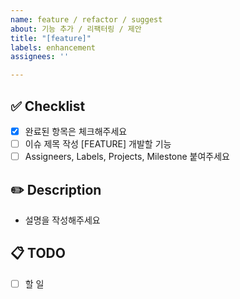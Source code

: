 ```yaml
---
name: feature / refactor / suggest
about: 기능 추가 / 리팩터링 / 제안
title: "[feature]"
labels: enhancement
assignees: ''

---
```


## ✅ Checklist
- [x] 완료된 항목은 체크해주세요
- [ ] 이슈 제목 작성 [FEATURE] 개발할 기능
- [ ] Assigneers, Labels, Projects, Milestone 붙여주세요

## ✏️ Description
- 설명을 작성해주세요

## 📋 TODO
- [ ] 할 일
